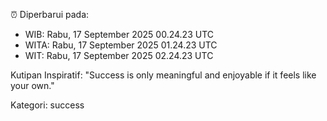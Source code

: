 ⏰ Diperbarui pada:
- WIB: Rabu, 17 September 2025 00.24.23 UTC
- WITA: Rabu, 17 September 2025 01.24.23 UTC
- WIT: Rabu, 17 September 2025 02.24.23 UTC

Kutipan Inspiratif:
"Success is only meaningful and enjoyable if it feels like your own."


Kategori: success

